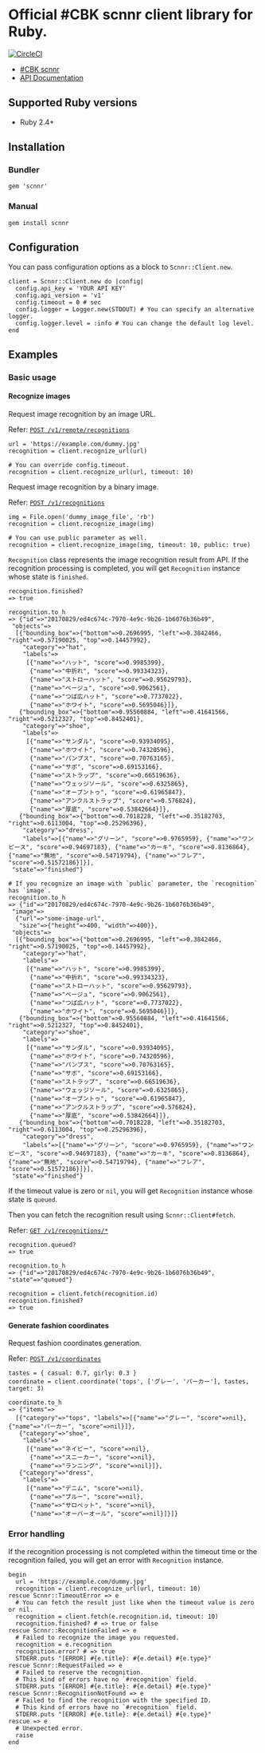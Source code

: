 # Official #CBK scnnr client library for Ruby.
[![CircleCI](https://circleci.com/gh/NEWROPE/scnnr-ruby.svg?style=svg)](https://circleci.com/gh/NEWROPE/scnnr-ruby)

- [#CBK scnnr](https://scnnr.cubki.jp/)
- [API Documentation](https://api.scnnr.cubki.jp/v1/docs)

## Supported Ruby versions
- Ruby 2.4+

## Installation

### Bundler

```
gem 'scnnr'
```

### Manual

```
gem install scnnr
```

## Configuration

You can pass configuration options as a block to `Scnnr::Client.new`.

```
client = Scnnr::Client.new do |config|
  config.api_key = 'YOUR API KEY'
  config.api_version = 'v1'
  config.timeout = 0 # sec
  config.logger = Logger.new(STDOUT) # You can specify an alternative logger.
  config.logger.level = :info # You can change the default log level.
end
```

## Examples

### Basic usage

#### Recognize images

Request image recognition by an image URL.

Refer: [`POST /v1/remote/recognitions`](https://api.scnnr.cubki.jp/v1/docs#tag/remoterecognitions%2Fpaths%2F~1remote~1recognitions%2Fpost)

```
url = 'https://example.com/dummy.jpg'
recognition = client.recognize_url(url)

# You can override config.timeout.
recognition = client.recognize_url(url, timeout: 10)
```

Request image recognition by a binary image.

Refer: [`POST /v1/recognitions`](https://api.scnnr.cubki.jp/v1/docs#tag/recognitions%2Fpaths%2F~1recognitions%2Fpost)

```
img = File.open('dummy_image_file', 'rb')
recognition = client.recognize_image(img)

# You can use public parameter as well.
recognition = client.recognize_image(img, timeout: 10, public: true)
```

`Recognition` class represents the image recognition result from API.
If the recognition processing is completed, you will get `Recognition` instance whose state is `finished`.

```
recognition.finished?
=> true

recognition.to_h
=> {"id"=>"20170829/ed4c674c-7970-4e9c-9b26-1b6076b36b49",
 "objects"=>
  [{"bounding_box"=>{"bottom"=>0.2696995, "left"=>0.3842466, "right"=>0.57190025, "top"=>0.14457992},
    "category"=>"hat",
    "labels"=>
     [{"name"=>"ハット", "score"=>0.9985399},
      {"name"=>"中折れ", "score"=>0.99334323},
      {"name"=>"ストローハット", "score"=>0.95629793},
      {"name"=>"ベージュ", "score"=>0.9062561},
      {"name"=>"つば広ハット", "score"=>0.7737022},
      {"name"=>"ホワイト", "score"=>0.5695046}]},
   {"bounding_box"=>{"bottom"=>0.95560884, "left"=>0.41641566, "right"=>0.5212327, "top"=>0.8452401},
    "category"=>"shoe",
    "labels"=>
     [{"name"=>"サンダル", "score"=>0.93934095},
      {"name"=>"ホワイト", "score"=>0.74320596},
      {"name"=>"パンプス", "score"=>0.70763165},
      {"name"=>"サボ", "score"=>0.69153166},
      {"name"=>"ストラップ", "score"=>0.66519636},
      {"name"=>"ウェッジソール", "score"=>0.6325865},
      {"name"=>"オープントゥ", "score"=>0.61965847},
      {"name"=>"アンクルストラップ", "score"=>0.576824},
      {"name"=>"厚底", "score"=>0.53842664}]},
   {"bounding_box"=>{"bottom"=>0.7018228, "left"=>0.35182703, "right"=>0.6113004, "top"=>0.25296396},
    "category"=>"dress",
    "labels"=>[{"name"=>"グリーン", "score"=>0.9765959}, {"name"=>"ワンピース", "score"=>0.94697183}, {"name"=>"カーキ", "score"=>0.8136864}, {"name"=>"無地", "score"=>0.54719794}, {"name"=>"フレア", "score"=>0.51572186}]}],
 "state"=>"finished"}

# If you recognize an image with `public` parameter, the `recognition` has `image`.
recognition.to_h
=> {"id"=>"20170829/ed4c674c-7970-4e9c-9b26-1b6076b36b49",
 "image"=>
  {"url"=>"some-image-url",
   "size"=>{"height"=>400, "width"=>400}},
 "objects"=>
  [{"bounding_box"=>{"bottom"=>0.2696995, "left"=>0.3842466, "right"=>0.57190025, "top"=>0.14457992},
    "category"=>"hat",
    "labels"=>
     [{"name"=>"ハット", "score"=>0.9985399},
      {"name"=>"中折れ", "score"=>0.99334323},
      {"name"=>"ストローハット", "score"=>0.95629793},
      {"name"=>"ベージュ", "score"=>0.9062561},
      {"name"=>"つば広ハット", "score"=>0.7737022},
      {"name"=>"ホワイト", "score"=>0.5695046}]},
   {"bounding_box"=>{"bottom"=>0.95560884, "left"=>0.41641566, "right"=>0.5212327, "top"=>0.8452401},
    "category"=>"shoe",
    "labels"=>
     [{"name"=>"サンダル", "score"=>0.93934095},
      {"name"=>"ホワイト", "score"=>0.74320596},
      {"name"=>"パンプス", "score"=>0.70763165},
      {"name"=>"サボ", "score"=>0.69153166},
      {"name"=>"ストラップ", "score"=>0.66519636},
      {"name"=>"ウェッジソール", "score"=>0.6325865},
      {"name"=>"オープントゥ", "score"=>0.61965847},
      {"name"=>"アンクルストラップ", "score"=>0.576824},
      {"name"=>"厚底", "score"=>0.53842664}]},
   {"bounding_box"=>{"bottom"=>0.7018228, "left"=>0.35182703, "right"=>0.6113004, "top"=>0.25296396},
    "category"=>"dress",
    "labels"=>[{"name"=>"グリーン", "score"=>0.9765959}, {"name"=>"ワンピース", "score"=>0.94697183}, {"name"=>"カーキ", "score"=>0.8136864}, {"name"=>"無地", "score"=>0.54719794}, {"name"=>"フレア", "score"=>0.51572186}]}],
 "state"=>"finished"}
```

If the timeout value is zero or `nil`, you will get `Recognition` instance whose state is `queued`.

Then you can fetch the recognition result using `Scnnr::Client#fetch`.

Refer: [`GET /v1/recognitions/*`](https://api.scnnr.cubki.jp/v1/docs#tag/recognitions%2Fpaths%2F~1recognitions~1*%2Fget)

```
recognition.queued?
=> true

recognition.to_h
=> {"id"=>"20170829/ed4c674c-7970-4e9c-9b26-1b6076b36b49", "state"=>"queued"}

recognition = client.fetch(recognition.id)
recognition.finished?
=> true
```

#### Generate fashion coordinates

Request fashion coordinates generation.

Refer: [`POST /v1/coordinates`](https://api.scnnr.cubki.jp/v1/docs#tag/coordinates%2Fpaths%2F~1coordinates%2Fpost)

```
tastes = { casual: 0.7, girly: 0.3 }
coordinate = client.coordinate('tops', ['グレー', 'パーカー'], tastes, target: 3)

coordinate.to_h
=> {"items"=>
  [{"category"=>"tops", "labels"=>[{"name"=>"グレー", "score"=>nil}, {"name"=>"パーカー", "score"=>nil}]},
   {"category"=>"shoe",
    "labels"=>
     [{"name"=>"ネイビー", "score"=>nil},
      {"name"=>"スニーカー", "score"=>nil},
      {"name"=>"ランニング", "score"=>nil}]},
   {"category"=>"dress",
    "labels"=>
     [{"name"=>"デニム", "score"=>nil},
      {"name"=>"ブルー", "score"=>nil},
      {"name"=>"サロペット", "score"=>nil},
      {"name"=>"オーバーオール", "score"=>nil}]}]}
```

### Error handling

If the recognition processing is not completed within the timeout time or the recognition failed,
you will get an error with `Recognition` instance.

```
begin
  url = 'https://example.com/dummy.jpg'
  recognition = client.recognize_url(url, timeout: 10)
rescue Scnnr::TimeoutError => e
  # You can fetch the result just like when the timeout value is zero or nil.
  recognition = client.fetch(e.recognition.id, timeout: 10)
  recognition.finished? # => true or false
rescue Scnnr::RecognitionFailed => e
  # Failed to recognize the image you requested.
  recognition = e.recognition
  recognition.error? # => true
  STDERR.puts "[ERROR] #{e.title}: #{e.detail} #{e.type}"
rescue Scnnr::RequestFailed => e
  # Failed to reserve the recognition.
  # This kind of errors have no `#recognition` field.
  STDERR.puts "[ERROR] #{e.title}: #{e.detail} #{e.type}"
rescue Scnnr::RecognitionNotFound => e
  # Failed to find the recognition with the specified ID.
  # This kind of errors have no `#recognition` field.
  STDERR.puts "[ERROR] #{e.title}: #{e.detail} #{e.type}"
rescue => e
  # Unexpected error.
  raise
end
```
